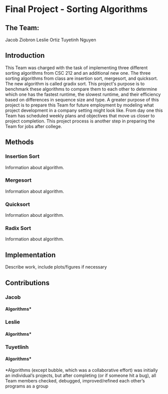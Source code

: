 # Final Project - Sorting Algorithms

## The Team:

Jacob Ziobron
Leslie Ortiz
Tuyetinh Nguyen

## Introduction

This Team was charged with the task of implementing three different sorting algorithms from CSC 212 and an additional
new one. The three sorting algorithms from class are insertion sort, mergesort, and quicksort. The new algorithm is
called gradix sort. This project's purpose is to benchmark these algorithms to compare them to each other to
determine which one has the fastest runtime, the slowest runtime, and their efficiency based on differences in
sequence size and type. A greater purpose of this project is to prepare this Team for future employment by
modeling what project development in a company setting might look like. From day one this Team has scheduled
weekly plans and objectives that move us closer to project completion. This project process is another step
in preparing the Team for jobs after college.

## Methods

### Insertion Sort

Information about algorithm.

### Mergesort

Information about algorithm.

### Quicksort

Information about algorithm.

### Radix Sort

Information about algorithm.

## Implementation

Describe work, include plots/figures if necessary

## Contributions

### Jacob

#### Algorithms*

### Leslie

#### Algorithms*

### Tuyetlinh

#### Algorithms*

*Algorithms (except bubble, which was a collaborative effort) was initially an individual’s projects,
but after completing (or if someone hit a bug), all Team members checked, debugged, improved/refined
each other’s programs as a group




